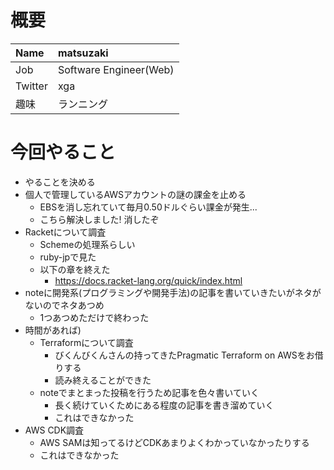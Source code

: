 # 概要

|Name|matsuzaki|
|:---|:--------|
|Job|Software Engineer(Web)|
|Twitter|xga|
|趣味|ランニング|

# 今回やること

- やることを決める
- 個人で管理しているAWSアカウントの謎の課金を止める
  - EBSを消し忘れていて毎月0.50ドルぐらい課金が発生...
  - こちら解決しました! 消したぞ
- Racketについて調査
  - Schemeの処理系らしい
  - ruby-jpで見た
  - 以下の章を終えた
    - https://docs.racket-lang.org/quick/index.html
- noteに開発系(プログラミングや開発手法)の記事を書いていきたいがネタがないのでネタあつめ
  - 1つあつめただけで終わった
- 時間があれば)
  - Terraformについて調査
    - びくんびくんさんの持ってきたPragmatic Terraform on AWSをお借りする
    - 読み終えることができた
  - noteでまとまった投稿を行うため記事を色々書いていく
    - 長く続けていくためにある程度の記事を書き溜めていく
    - これはできなかった
- AWS CDK調査
  - AWS SAMは知ってるけどCDKあまりよくわかっていなかったりする
  - これはできなかった

